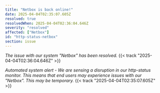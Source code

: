 ```yaml
---
title: "Netbox is back online!"
date: 2025-04-04T02:35:07.605Z
resolved: true
resolvedWhen: 2025-04-04T02:36:04.646Z
severity: "resolved"
affected: ["Netbox"]
id: "http-status-netbox"
section: issue
---
```


*The issue with our system "Netbox" has been resolved.* {{< track "2025-04-04T02:36:04.646Z" >}}

**Automated system alert* - We are sensing a disruption in our http-status monitor. This means that end users may experience issues with our "Netbox". This may be temporary.* {{< track "2025-04-04T02:35:07.605Z" >}}
